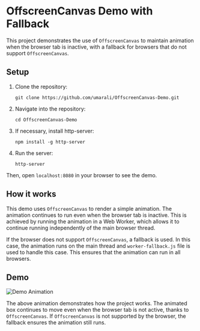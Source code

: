 # OffscreenCanvas Demo with Fallback

This project demonstrates the use of `OffscreenCanvas` to maintain animation when the browser tab is inactive, with a fallback for browsers that do not support `OffscreenCanvas`.

## Setup

1. Clone the repository:
    ```
    git clone https://github.com/umarali/OffscreenCanvas-Demo.git
    ```
2. Navigate into the repository:
    ```
    cd OffscreenCanvas-Demo
    ```
3. If necessary, install http-server:
    ```
    npm install -g http-server
    ```
4. Run the server:
    ```
    http-server
    ```

Then, open `localhost:8080` in your browser to see the demo.

## How it works

This demo uses `OffscreenCanvas` to render a simple animation. The animation continues to run even when the browser tab is inactive. This is achieved by running the animation in a Web Worker, which allows it to continue running independently of the main browser thread.

If the browser does not support `OffscreenCanvas`, a fallback is used. In this case, the animation runs on the main thread and `worker-fallback.js` file is used to handle this case. This ensures that the animation can run in all browsers.

## Demo

![Demo Animation](https://i.ibb.co/nnsDLSd/demo.gif)

The above animation demonstrates how the project works. The animated box continues to move even when the browser tab is not active, thanks to `OffscreenCanvas`. If `OffscreenCanvas` is not supported by the browser, the fallback ensures the animation still runs.